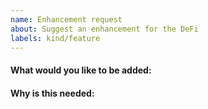 ```yaml
---
name: Enhancement request
about: Suggest an enhancement for the DeFi
labels: kind/feature
---
```


<!-- Please only use this template for submitting enhancement/feature requests -->

#### What would you like to be added:

#### Why is this needed:
